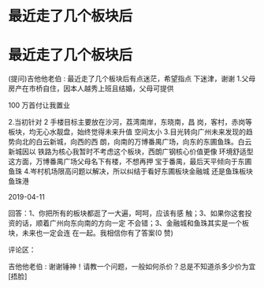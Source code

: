 # 最近走了几个板块后

# 最近走了几个板块后

(提问)吉他他老伯 : 最近走了几个板块后有点迷茫，希望指点 下迷津，谢谢 1.父母房产在市桥自住，因本人越秀上班且结婚，父母可提供

100 万首付让我置业

2.当初针对 2 手楼目标主要放在沙河，荔湾南岸，东晓南，昌 岗，客村，赤岗等板块，均无心水靓盘，始终觉得未来升值 空间太小 3.目光转向广州未来发现的趋势向北的白云新城，向西的西 朗，向南的万博番禺广场，向东的东圃鱼珠。白云新城因以 铁路为核心我暂时不考虑这个板块，西朗广钢核心价值更像 环境舒适型这方面，万博番禺广场父母名下有楼，不想再押 宝于番禺，最后天平倾向于东圃鱼珠 4.岑村机场限高问题以解决，所以纠结于看好东圃板块金融城 还是鱼珠板块鱼珠港

2019-04-11

回答：1、你把所有的板块都逛了一大遍，呵呵，应该有感 触；3、如果你这套投资的话，顺着广州向东向南的方向一定 不会错；3、金融城和鱼珠其实是一个板块，未来也一定会连 在一起。我相信你有了答案(0 赞)

评论区：

吉他他老伯 : 谢谢锤神！请教一个问题，一般如何杀价？总是不知道杀多少价为宜[捂脸]